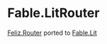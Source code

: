 # Fable.LitRouter
[Feliz.Router](https://github.com/Zaid-Ajaj/Feliz.Router) ported to [Fable.Lit](https://github.com/fable-compiler/Fable.Lit)
